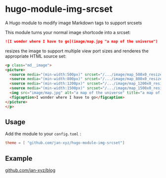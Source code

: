# hugo-module-img-srcset
A Hugo module to modify image Markdown tags to support srcsets

This module turns your normal image shortcode into a srcset:

```markdown
![I wonder where I have to go](image/map.jpg "a map of the universe")
```
resizes the image to support multiple view port sizes and renderes the appropriate HTML source set:

```html
<p class="md__image">
<picture>
  <source media="(min-width:500px)" srcset="/.../image/map_500x0_resize_q75_box.jpg">
  <source media="(min-width:800px)" srcset="/.../image/map_800x0_resize_q75_box.jpg">
  <source media="(min-width:1200px)" srcset="/.../image/map_1200x0_resize_q75_box.jpg">
  <source media="(min-width:1500px)" srcset="/.../image/map_1500x0_resize_q75_box.jpg">
  <img src="image/map.jpg" alt="a map of the universe" title="a map of the universe" style="width:auto;">
  <figcaption>I wonder where I have to go</figcaption>
</picture>
</p>
```

## Usage

Add the module to your `config.toml` :
```toml
theme = [ "github.com/jan-xyz/hugo-module-img-srcset"]
```

## Example

[github.com/jan-xyz/blog](https://github.com/jan-xyz/blog)
